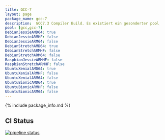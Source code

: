 ```yaml
---
title: GCC-7
layout: page
package_name: gcc-7
description:  GCC7.3 Compiler Build. Es existiert ein gesonderter pool, gcc-7, damit diese Compiler Version unabhängig von anderen Versionen installiert werden kann.
pool: [gcc,gcc-7]
DebianJessieAMD64: true
DebianJessieARMHF: false
DebianJessieARM64: false
DebianStretchAMD64: true
DebianStretchARMHF: false
DebianStretchARM64: false
RaspbianJessieARMHF: false
RaspbianStretchARMHF: false
UbuntuXenialAMD64: true
UbuntuXenialARMHF: false
UbuntuXenialARM64: false
UbuntuBionicAMD64: true
UbuntuBionicARMHF: false
UbuntuBionicARM64: false
---
```



{% include package_info.md  %}


## CI Status
 [![pipeline status](https://gitlab.norbert-ruehl.de/packages/gcc-7/badges/master/pipeline.svg)](https://gitlab.norbert-ruehl.de/packages/gcc-7/pipelines)

